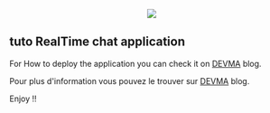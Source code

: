 <p align="center"><img src="http://i.imgur.com/M9Is5F1.png"></p>

## tuto RealTime chat application 
For How to deploy the application you can check it on <a href="http://devma.net/apprendre/real-time-chat-application-sous-vuejs-et-laravel">DEVMA</a> blog.
 
Pour plus d'information vous pouvez le trouver sur <a href="http://devma.net/apprendre/real-time-chat-application-sous-vuejs-et-laravel">DEVMA</a> blog.

Enjoy !!
